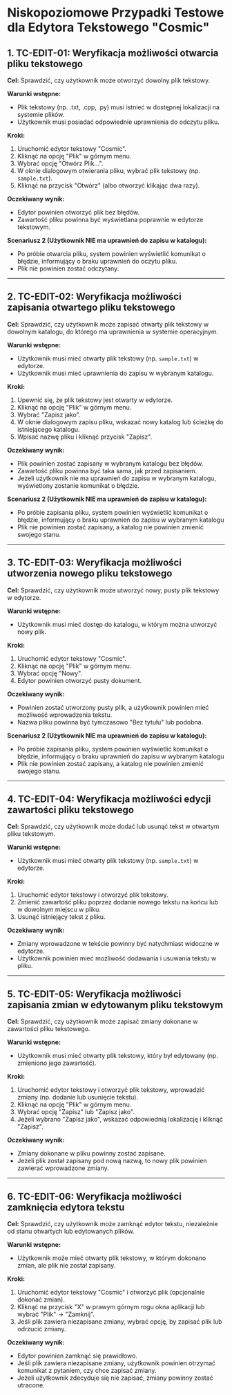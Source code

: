 # Niskopoziomowe Przypadki Testowe dla Edytora Tekstowego "Cosmic"

## 1. TC-EDIT-01: Weryfikacja możliwości otwarcia pliku tekstowego
**Cel:** Sprawdzić, czy użytkownik może otworzyć dowolny plik tekstowy.

**Warunki wstępne:**
- Plik tekstowy (np. .txt, .cpp, .py) musi istnieć w dostępnej lokalizacji na systemie plików.
- Użytkownik musi posiadać odpowiednie uprawnienia do odczytu pliku.

**Kroki:**
1. Uruchomić edytor tekstowy "Cosmic".
2. Kliknąć na opcję "Plik" w górnym menu.
3. Wybrać opcję "Otwórz Plik...".
4. W oknie dialogowym otwierania pliku, wybrać plik tekstowy (np. `sample.txt`).
5. Kliknąć na przycisk "Otwórz" (albo otworzyć klikając dwa razy).

**Oczekiwany wynik:**
- Edytor powinien otworzyć plik bez błędów.
- Zawartość pliku powinna być wyświetlana poprawnie w edytorze tekstowym.

**Scenariusz 2 (Użytkownik NIE ma uprawnień do zapisu w katalogu):**
- Po próbie otwarcia pliku, system powinien wyświetlić komunikat o błędzie, informujący o braku uprawnień do oczytu pliku.
- Plik nie powinien zostać odczytany.

---

## 2. TC-EDIT-02: Weryfikacja możliwości zapisania otwartego pliku tekstowego
**Cel:** Sprawdzić, czy użytkownik może zapisać otwarty plik tekstowy w dowolnym katalogu, do którego ma uprawnienia w systemie operacyjnym.

**Warunki wstępne:**
- Użytkownik musi mieć otwarty plik tekstowy (np. `sample.txt`) w edytorze.
- Użytkownik musi mieć uprawnienia do zapisu w wybranym katalogu.

**Kroki:**
1. Upewnić się, że plik tekstowy jest otwarty w edytorze.
2. Kliknąć na opcję "Plik" w górnym menu.
3. Wybrać "Zapisz jako".
4. W oknie dialogowym zapisu pliku, wskazać nowy katalog lub ścieżkę do istniejącego katalogu.
5. Wpisać nazwę pliku i kliknąć przycisk "Zapisz".

**Oczekiwany wynik:**
- Plik powinien zostać zapisany w wybranym katalogu bez błędów.
- Zawartość pliku powinna być taka sama, jak przed zapisaniem.
- Jeżeli użytkownik nie ma uprawnień do zapisu w wybranym katalogu, wyświetlony zostanie komunikat o błędzie.

**Scenariusz 2 (Użytkownik NIE ma uprawnień do zapisu w katalogu):**
- Po próbie zapisania pliku, system powinien wyświetlić komunikat o błędzie, informujący o braku uprawnień do zapisu w wybranym katalogu
- Plik nie powinien zostać zapisany, a katalog nie powinien zmienić swojego stanu.

---

## 3. TC-EDIT-03: Weryfikacja możliwości utworzenia nowego pliku tekstowego
**Cel:** Sprawdzić, czy użytkownik może utworzyć nowy, pusty plik tekstowy w edytorze.

**Warunki wstępne:**
- Użytkownik musi mieć dostęp do katalogu, w którym można utworzyć nowy plik.

**Kroki:**
1. Uruchomić edytor tekstowy "Cosmic".
2. Kliknąć na opcję "Plik" w górnym menu.
3. Wybrać opcję "Nowy".
4. Edytor powinien otworzyć pusty dokument.

**Oczekiwany wynik:**
- Powinien zostać utworzony pusty plik, a użytkownik powinien mieć możliwość wprowadzenia tekstu.
- Nazwa pliku powinna być tymczasowo "Bez tytułu" lub podobna.

**Scenariusz 2 (Użytkownik NIE ma uprawnień do zapisu w katalogu):**
- Po próbie zapisania pliku, system powinien wyświetlić komunikat o błędzie, informujący o braku uprawnień do zapisu w wybranym katalogu
- Plik nie powinien zostać zapisany, a katalog nie powinien zmienić swojego stanu.

---

## 4. TC-EDIT-04: Weryfikacja możliwości edycji zawartości pliku tekstowego
**Cel:** Sprawdzić, czy użytkownik może dodać lub usunąć tekst w otwartym pliku tekstowym.

**Warunki wstępne:**
- Użytkownik musi mieć otwarty plik tekstowy (np. `sample.txt`) w edytorze.

**Kroki:**
1. Uruchomić edytor tekstowy i otworzyć plik tekstowy.
2. Zmienić zawartość pliku poprzez dodanie nowego tekstu na końcu lub w dowolnym miejscu w pliku.
3. Usunąć istniejący tekst z pliku.

**Oczekiwany wynik:**
- Zmiany wprowadzone w tekście powinny być natychmiast widoczne w edytorze.
- Użytkownik powinien mieć możliwość dodawania i usuwania tekstu w pliku.

---

## 5. TC-EDIT-05: Weryfikacja możliwości zapisania zmian w edytowanym pliku tekstowym
**Cel:** Sprawdzić, czy użytkownik może zapisać zmiany dokonane w zawartości pliku tekstowego.

**Warunki wstępne:**
- Użytkownik musi mieć otwarty plik tekstowy, który był edytowany (np. zmieniono jego zawartość).

**Kroki:**
1. Uruchomić edytor tekstowy i otworzyć plik tekstowy, wprowadzić zmiany (np. dodanie lub usunięcie tekstu).
2. Kliknąć na opcję "Plik" w górnym menu.
3. Wybrać opcję "Zapisz" lub "Zapisz jako".
4. Jeżeli wybrano "Zapisz jako", wskazać odpowiednią lokalizację i kliknąć "Zapisz".

**Oczekiwany wynik:**
- Zmiany dokonane w pliku powinny zostać zapisane.
- Jeżeli plik został zapisany pod nową nazwą, to nowy plik powinien zawierać wprowadzone zmiany.

---

## 6. TC-EDIT-06: Weryfikacja możliwości zamknięcia edytora tekstu
**Cel:** Sprawdzić, czy użytkownik może zamknąć edytor tekstu, niezależnie od stanu otwartych lub edytowanych plików.

**Warunki wstępne:**
- Użytkownik może mieć otwarty plik tekstowy, w którym dokonano zmian, ale plik nie został zapisany.

**Kroki:**
1. Uruchomić edytor tekstowy "Cosmic" i otworzyć plik (opcjonalnie dokonać zmian).
2. Kliknąć na przycisk "X" w prawym górnym rogu okna aplikacji lub wybrać "Plik" -> "Zamknij".
3. Jeśli plik zawiera niezapisane zmiany, wybrać opcję, by zapisać plik lub odrzucić zmiany.

**Oczekiwany wynik:**
- Edytor powinien zamknąć się prawidłowo.
- Jeśli plik zawiera niezapisane zmiany, użytkownik powinien otrzymać komunikat z pytaniem, czy chce zapisać zmiany.
- Jeżeli użytkownik zdecyduje się nie zapisać, zmiany powinny zostać utracone.
